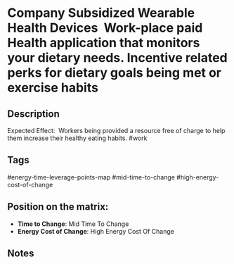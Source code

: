 # Company Subsidized Wearable  Health Devices  Work-place paid Health application that monitors your dietary needs. Incentive related perks for dietary goals being met or exercise habits

## Description
Expected Effect:  Workers being provided a resource free of charge to help them increase their healthy eating habits.   #work

## Tags
#energy-time-leverage-points-map #mid-time-to-change #high-energy-cost-of-change

## Position on the matrix:
- **Time to Change**: Mid Time To Change
- **Energy Cost of Change**: High Energy Cost Of Change

## Notes
<!-- Add your notes here -->
